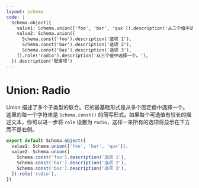 ```yaml
---
layout: schema
code: |
  Schema.object({
    value1: Schema.union(['foo', 'bar', 'qux']).description('从三个值中选择一个。'),
    value2: Schema.union([
      Schema.const('foo').description('选项 1'),
      Schema.const('bar').description('选项 2'),
      Schema.const('baz').description('选项 3'),
    ]).role('radio').description('从三个值中选择一个。'),
  }).description('配置项')
---
```


# Union: Radio

Union 描述了多个子类型的联合。它的最基础形式是从多个固定值中选择一个。这里的每一个字符串是 `Schema.const()` 的简写形式。如果每个可选值有较长的描述文本，你可以进一步将 `role` 设置为 `radio`，这样一来所有的选项将显示在下方而不是右侧。

```ts
export default Schema.object({
  value1: Schema.union(['foo', 'bar', 'qux']),
  value2: Schema.union([
    Schema.const('foo').description('选项 1'),
    Schema.const('bar').description('选项 2'),
    Schema.const('baz').description('选项 3'),
  ]).role('radio'),
})
```
